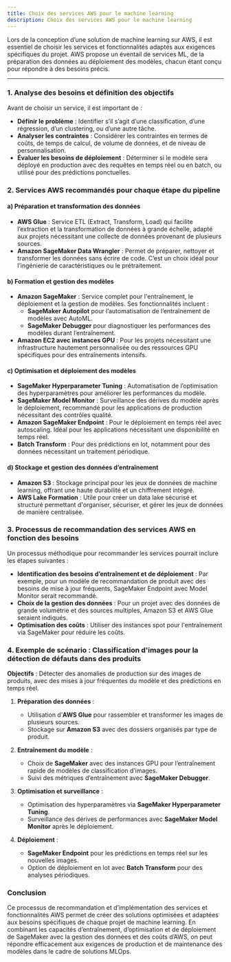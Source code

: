 ```yaml
---
title: Choix des services AWS pour le machine learning
description: Choix des services AWS pour le machine learning
---
```


Lors de la conception d’une solution de machine learning sur AWS, il est essentiel de choisir les services et fonctionnalités adaptés aux exigences spécifiques du projet. AWS propose un éventail de services ML, de la préparation des données au déploiement des modèles, chacun étant conçu pour répondre à des besoins précis.

---

### 1. **Analyse des besoins et définition des objectifs**

Avant de choisir un service, il est important de :

- **Définir le problème** : Identifier s’il s’agit d’une classification, d’une régression, d’un clustering, ou d’une autre tâche.
- **Analyser les contraintes** : Considérer les contraintes en termes de coûts, de temps de calcul, de volume de données, et de niveau de personnalisation.
- **Évaluer les besoins de déploiement** : Déterminer si le modèle sera déployé en production avec des requêtes en temps réel ou en batch, ou utilisé pour des prédictions ponctuelles.

### 2. **Services AWS recommandés pour chaque étape du pipeline**

#### a) **Préparation et transformation des données**

- **AWS Glue** : Service ETL (Extract, Transform, Load) qui facilite l’extraction et la transformation de données à grande échelle, adapté aux projets nécessitant une collecte de données provenant de plusieurs sources.
- **Amazon SageMaker Data Wrangler** : Permet de préparer, nettoyer et transformer les données sans écrire de code. C’est un choix idéal pour l’ingénierie de caractéristiques ou le prétraitement.

#### b) **Formation et gestion des modèles**

- **Amazon SageMaker** : Service complet pour l'entraînement, le déploiement et la gestion de modèles. Ses fonctionnalités incluent :
  - **SageMaker Autopilot** pour l’automatisation de l’entraînement de modèles avec AutoML.
  - **SageMaker Debugger** pour diagnostiquer les performances des modèles durant l’entraînement.
- **Amazon EC2 avec instances GPU** : Pour les projets nécessitant une infrastructure hautement personnalisée ou des ressources GPU spécifiques pour des entraînements intensifs.

#### c) **Optimisation et déploiement des modèles**

- **SageMaker Hyperparameter Tuning** : Automatisation de l’optimisation des hyperparamètres pour améliorer les performances du modèle.
- **SageMaker Model Monitor** : Surveillance des dérives du modèle après le déploiement, recommandé pour les applications de production nécessitant des contrôles qualité.
- **Amazon SageMaker Endpoint** : Pour le déploiement en temps réel avec autoscaling. Idéal pour les applications nécessitant une disponibilité en temps réel.
- **Batch Transform** : Pour des prédictions en lot, notamment pour des données nécessitant un traitement périodique.

#### d) **Stockage et gestion des données d’entraînement**

- **Amazon S3** : Stockage principal pour les jeux de données de machine learning, offrant une haute durabilité et un chiffrement intégré.
- **AWS Lake Formation** : Utile pour créer un data lake sécurisé et structuré permettant d'organiser, sécuriser, et gérer les jeux de données de manière centralisée.

### 3. **Processus de recommandation des services AWS en fonction des besoins**

Un processus méthodique pour recommander les services pourrait inclure les étapes suivantes :

- **Identification des besoins d’entraînement et de déploiement** : Par exemple, pour un modèle de recommandation de produit avec des besoins de mise à jour fréquents, SageMaker Endpoint avec Model Monitor serait recommandé.
- **Choix de la gestion des données** : Pour un projet avec des données de grande volumétrie et des sources multiples, Amazon S3 et AWS Glue seraient indiqués.
- **Optimisation des coûts** : Utiliser des instances spot pour l'entraînement via SageMaker pour réduire les coûts.

### 4. **Exemple de scénario : Classification d'images pour la détection de défauts dans des produits**

**Objectifs** : Détecter des anomalies de production sur des images de produits, avec des mises à jour fréquentes du modèle et des prédictions en temps réel.

1. **Préparation des données** :

   - Utilisation d’**AWS Glue** pour rassembler et transformer les images de plusieurs sources.
   - Stockage sur **Amazon S3** avec des dossiers organisés par type de produit.

2. **Entraînement du modèle** :

   - Choix de **SageMaker** avec des instances GPU pour l’entraînement rapide de modèles de classification d’images.
   - Suivi des métriques d’entraînement avec **SageMaker Debugger**.

3. **Optimisation et surveillance** :

   - Optimisation des hyperparamètres via **SageMaker Hyperparameter Tuning**.
   - Surveillance des dérives de performances avec **SageMaker Model Monitor** après le déploiement.

4. **Déploiement** :
   - **SageMaker Endpoint** pour les prédictions en temps réel sur les nouvelles images.
   - Option de déploiement en lot avec **Batch Transform** pour des analyses périodiques.

### Conclusion

Ce processus de recommandation et d’implémentation des services et fonctionnalités AWS permet de créer des solutions optimisées et adaptées aux besoins spécifiques de chaque projet de machine learning. En combinant les capacités d’entraînement, d’optimisation et de déploiement de SageMaker avec la gestion des données et des coûts d’AWS, on peut répondre efficacement aux exigences de production et de maintenance des modèles dans le cadre de solutions MLOps.
